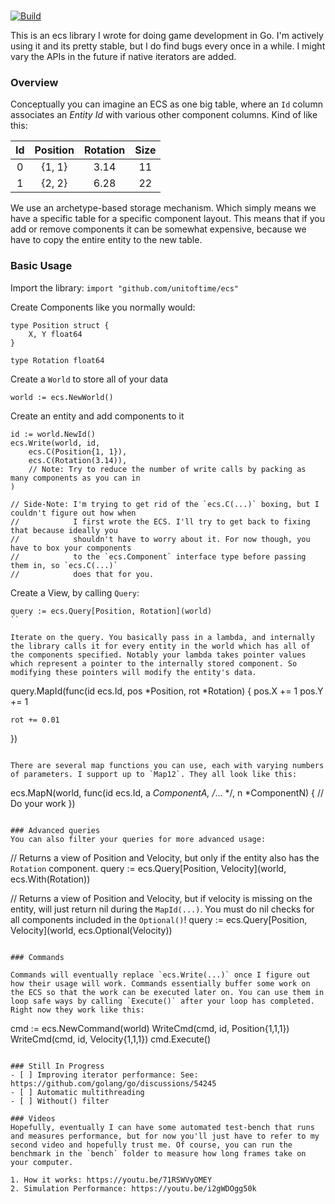 ### 
[![Build](https://github.com/unitoftime/ecs/actions/workflows/build.yml/badge.svg)](https://github.com/unitoftime/ecs/actions/workflows/build.yml)

This is an ecs library I wrote for doing game development in Go. I'm actively using it and its pretty stable, but I do find bugs every once in a while. I might vary the APIs in the future if native iterators are added.

### Overview
Conceptually you can imagine an ECS as one big table, where an `Id` column associates an *Entity Id* with various other component columns. Kind of like this:

| Id | Position | Rotation | Size |
|:--:|:--------:|:--------:|:----:|
| 0  | {1, 1}   | 3.14     | 11   |
| 1  | {2, 2}   | 6.28     | 22   |

We use an archetype-based storage mechanism. Which simply means we have a specific table for a specific component layout. This means that if you add or remove components it can be somewhat expensive, because we have to copy the entire entity to the new table.

### Basic Usage
Import the library: `import "github.com/unitoftime/ecs"`

Create Components like you normally would:
```
type Position struct {
    X, Y float64
}

type Rotation float64
```

Create a `World` to store all of your data
```
world := ecs.NewWorld()
```

Create an entity and add components to it
```
id := world.NewId()
ecs.Write(world, id,
    ecs.C(Position{1, 1}),
    ecs.C(Rotation(3.14)),
    // Note: Try to reduce the number of write calls by packing as many components as you can in
)

// Side-Note: I'm trying to get rid of the `ecs.C(...)` boxing, but I couldn't figure out how when
//            I first wrote the ECS. I'll try to get back to fixing that because ideally you
//            shouldn't have to worry about it. For now though, you have to box your components
//            to the `ecs.Component` interface type before passing them in, so `ecs.C(...)`
//            does that for you.
```

Create a View, by calling `Query`:
```
query := ecs.Query[Position, Rotation](world)
``

Iterate on the query. You basically pass in a lambda, and internally the library calls it for every entity in the world which has all of the components specified. Notably your lambda takes pointer values which represent a pointer to the internally stored component. So modifying these pointers will modify the entity's data.
```
query.MapId(func(id ecs.Id, pos *Position, rot *Rotation) {
    pos.X += 1
    pos.Y += 1

    rot += 0.01
})
```

There are several map functions you can use, each with varying numbers of parameters. I support up to `Map12`. They all look like this:
```
ecs.MapN(world, func(id ecs.Id, a *ComponentA, /*... */, n *ComponentN) {
    // Do your work
})
```

### Advanced queries
You can also filter your queries for more advanced usage:
```
// Returns a view of Position and Velocity, but only if the entity also has the `Rotation` component.
query := ecs.Query[Position, Velocity](world, ecs.With(Rotation))

// Returns a view of Position and Velocity, but if velocity is missing on the entity, will just return nil during the `MapId(...)`. You must do nil checks for all components included in the `Optional()`!
query := ecs.Query[Position, Velocity](world, ecs.Optional(Velocity))
```

### Commands

Commands will eventually replace `ecs.Write(...)` once I figure out how their usage will work. Commands essentially buffer some work on the ECS so that the work can be executed later on. You can use them in loop safe ways by calling `Execute()` after your loop has completed. Right now they work like this:
```
cmd := ecs.NewCommand(world)
WriteCmd(cmd, id, Position{1,1,1})
WriteCmd(cmd, id, Velocity{1,1,1})
cmd.Execute()
```

### Still In Progress
- [ ] Improving iterator performance: See: https://github.com/golang/go/discussions/54245
- [ ] Automatic multithreading
- [ ] Without() filter

### Videos
Hopefully, eventually I can have some automated test-bench that runs and measures performance, but for now you'll just have to refer to my second video and hopefully trust me. Of course, you can run the benchmark in the `bench` folder to measure how long frames take on your computer.

1. How it works: https://youtu.be/71RSWVyOMEY
2. Simulation Performance: https://youtu.be/i2gWDOgg50k
